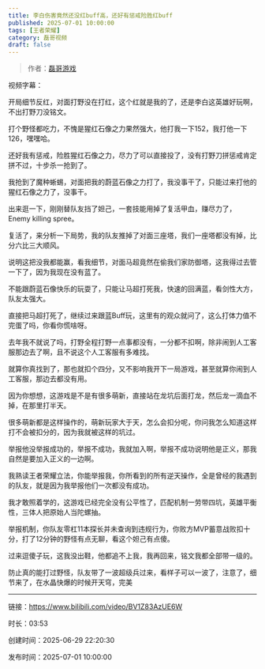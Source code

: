 ```yaml
---
title: 李白伤害竟然还没红buff高，还好有惩戒险胜红buff
published: 2025-07-01 10:00:00
tags: [王者荣耀]
category: 磊哥视频
draft: false
---
```



> 作者：[磊哥游戏](https://space.bilibili.com/268941858?spm_id_from=333.788.upinfo.head.click)

视频字幕：

开局细节反红，对面打野没在打红，这个红就是我的了，还是李白这英雄好玩啊，不出打野刀没铭文。

打个野怪都吃力，不愧是猩红石像之力果然强大，他打我一下152，我打他一下126，嘿嘿哈。

还好我有惩戒，险胜猩红石像之力，尽力了可以直接投了，没有打野刀拼惩戒肯定拼不过，十步杀一抢到了。

我抢到了魔种蜥蜴，对面把我的蔚蓝石像之力打了，我没事干了，只能过来打他的猩红石像之力了，没事干。

出来逛一下，刚刚替队友挡了妲己，一套技能用掉了复活甲血，赚尽力了，Enemy killing spree。

复活了，来分析一下局势，我的队友推掉了对面三座塔，我们一座塔都没有掉，比分六比三大顺风。

说明这把没我都能赢，看我细节，对面马超竟然在偷我们家防御塔，这我得过去管一下了，因为我现在没有蓝了。

不能跟蔚蓝石像快乐的玩耍了，只能让马超打死我，快速的回满蓝，看剑性大方，队友太强大。

直接把马超打死了，继续过来跟蓝Buff玩，这里有的观众就问了，这么打体力值不完蛋了吗，你看你慌啥呀。

去年我不就说了吗，打野全程打野一点事都没有，一分都不扣啊，除非闹到人工客服那边去了啊，且不说这个人工客服有多难找。

就算你真找到了，那也就扣个四分，又不影响我开下一局游戏，甚至就算你闹到人工客服，那边去都没有用。

因为你想想，这游戏是不是有很多萌新，直接站在龙坑后面打龙，然后龙一滴血不掉，在那里打半天。

很多萌新都是这样操作的，萌新玩家大于天，怎么会扣分呢，你问我怎么知道这样打不会被扣分的，因为我就被这样的坑过。

举报他没举报成功的，举报不成功，我就加入啊，举报不成功说明他是正义，那我自然是要加入正义的一边啊。

我熟读王者荣耀立法，你能举报我，你所看到的所有逆天操作，全是曾经的我遇到的队友，就是因为我举报他们一次都没有成功。

我才敢照着学的，这游戏已经完全没有公平性了，匹配机制一劳带四坑，英雄平衡性，三体人把原始人当陀螺抽。

举报机制，你队友零杠11本探长并未查询到违规行为，你败方MVP蓄意战败扣十分，打了12分钟的野怪有点无聊，看这个妲己有点傻。

过来逗傻子玩，这我没出鞋，他都追不上我，我再回来，铭文我都全部带一级的。

防止真的能打过野怪，队友带了一波超级兵过来，看样子可以一波了，注意了，细节来了，在水晶快爆的时候开天穹，完美

---

链接：https://www.bilibili.com/video/BV1Z83AzUE6W

时长：03:53

创建时间：2025-06-29 22:20:30

发布时间：2025-07-01 10:00:00
